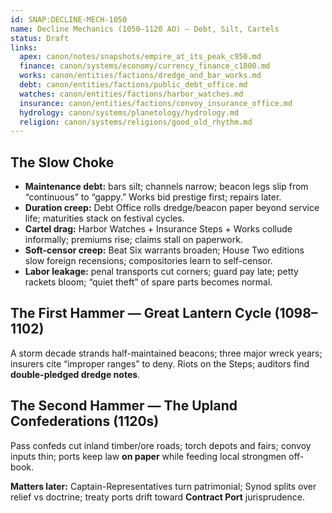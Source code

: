 ```yaml
---
id: SNAP:DECLINE-MECH-1050
name: Decline Mechanics (1050–1120 AO) — Debt, Silt, Cartels
status: Draft
links:
  apex: canon/notes/snapshots/empire_at_its_peak_c950.md
  finance: canon/systems/economy/currency_finance_c1800.md
  works: canon/entities/factions/dredge_and_bar_works.md
  debt: canon/entities/factions/public_debt_office.md
  watches: canon/entities/factions/harbor_watches.md
  insurance: canon/entities/factions/convoy_insurance_office.md
  hydrology: canon/systems/planetology/hydrology.md
  religion: canon/systems/religions/good_old_rhythm.md
---
```


## The Slow Choke
- **Maintenance debt:** bars silt; channels narrow; beacon legs slip from “continuous” to “gappy.” Works bid prestige first; repairs later.
- **Duration creep:** Debt Office rolls dredge/beacon paper beyond service life; maturities stack on festival cycles.
- **Cartel drag:** Harbor Watches + Insurance Steps + Works collude informally; premiums rise; claims stall on paperwork.
- **Soft-censor creep:** Beat Six warrants broaden; House Two editions slow foreign recensions; compositories learn to self-censor.
- **Labor leakage:** penal transports cut corners; guard pay late; petty rackets bloom; “quiet theft” of spare parts becomes normal.

## The First Hammer — Great Lantern Cycle (1098–1102)
A storm decade strands half-maintained beacons; three major wreck years; insurers cite “improper ranges” to deny. Riots on the Steps; auditors find **double-pledged dredge notes**.

## The Second Hammer — The Upland Confederations (1120s)
Pass confeds cut inland timber/ore roads; torch depots and fairs; convoy inputs thin; ports keep law **on paper** while feeding local strongmen off-book.

**Matters later:** Captain-Representatives turn patrimonial; Synod splits over relief vs doctrine; treaty ports drift toward **Contract Port** jurisprudence.
